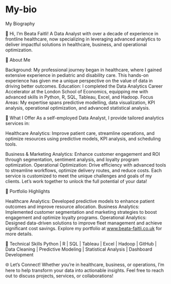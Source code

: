 # My-bio
My Biography

👋 Hi, I’m Beata Faitli!
A Data Analyst with over a decade of experience in frontline healthcare, now specializing in leveraging advanced analytics to deliver impactful solutions in healthcare, business, and operational optimization.

🌟 About Me

Background: My professional journey began in healthcare, where I gained extensive experience in pediatric and disability care. This hands-on experience has given me a unique perspective on the value of data in driving better outcomes.
Education: I completed the Data Analytics Career Accelerator at the London School of Economics, equipping me with advanced skills in Python, R, SQL, Tableau, Excel, and Hadoop.
Focus Areas: My expertise spans predictive modelling, data visualization, KPI analysis, operational optimization, and advanced statistical analysis.

💼 What I Offer
As a self-employed Data Analyst, I provide tailored analytics services in:

Healthcare Analytics: Improve patient care, streamline operations, and optimize resources using predictive models, KPI analysis, and scheduling tools.

Business & Marketing Analytics: Enhance customer engagement and ROI through segmentation, sentiment analysis, and loyalty program optimization.
Operational Optimization: Drive efficiency with advanced tools to streamline workflows, optimize delivery routes, and reduce costs.
Each service is customized to meet the unique challenges and goals of my clients. Let’s work together to unlock the full potential of your data!

📁 Portfolio Highlights

Healthcare Analytics: Developed predictive models to enhance patient outcomes and improve resource allocation.
Business Analytics: Implemented customer segmentation and marketing strategies to boost engagement and optimize loyalty programs.
Operational Analytics: Designed data-driven solutions to improve fleet management and achieve significant cost savings.
Explore my portfolio at www.beata-faitli.co.uk for more details.

🔧 Technical Skills
Python | R | SQL | Tableau | Excel | Hadoop | GitHub | Data Cleaning | Predictive Modeling | Statistical Analysis | Dashboard Development

🌐 Let’s Connect!
Whether you’re in healthcare, business, or operations, I’m here to help transform your data into actionable insights. Feel free to reach out to discuss projects, services, or collaborations!

